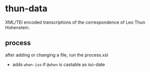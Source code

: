 # thun-data

XML/TEI encoded transcriptions of the correspondence of Leo Thun Hohenstein. 

## process

after adding or changing a file, run the process.xsl 

* adds `when-iso` if `@when` is castable as iso-date